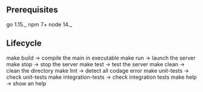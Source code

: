 ## Prerequisites

go 1.15._
npm 7+
node 14._

## Lifecycle

make build -> compile the main in executable
make run -> launch the server
make stop -> stop the server
make test -> test the server
make clean -> clean the directory
make lint -> detect all codage error
make unit-tests -> check unit-tests
make integration-tests -> check integration tests
make help -> show an help 